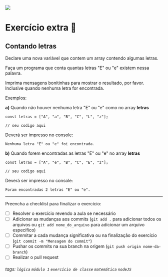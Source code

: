![](https://i.imgur.com/xG74tOh.png)

# Exercício extra 🌟

## Contando letras

Declare uma nova variável que contem um array contendo algumas letras.

Faça um programa que conta quantas letras "E" ou "e" existem nessa palavra.

Imprima mensagens bonitinhas para mostrar o resultado, por favor. Inclusive quando nenhuma letra for encontrada.

Exemplos:

**a)** Quando não houver nenhuma letra "E" ou "e" como no array **letras**
```javascript=
const letras = ["A", "a", "B", "C", "L", "z"];

// seu codigo aqui
```
Deverá ser impresso no console:
```
Nenhuma letra "E" ou "e" foi encontrada.
```

**b)** Quando forem encontradas as letras "E" ou "e" no array **letras**
```javascript=
const letras = ["A", "e", "B", "C", "E", "z"];

// seu codigo aqui
```
Deverá ser impresso no console:
```
Foram encontradas 2 letras "E" ou "e".
```

---

Preencha a checklist para finalizar o exercício:

- [ ] Resolver o exercício revendo a aula se necessário
- [ ] Adicionar as mudanças aos commits (`git add .` para adicionar todos os arquivos ou `git add nome_do_arquivo` para adicionar um arquivo específico)
- [ ] Commitar a cada mudança significativa ou na finalização do exercício (`git commit -m "Mensagem do commit"`)
- [ ] Pushar os commits na sua branch na origem (`git push origin nome-da-branch`)
- [ ] Realizar o pull request

###### tags: `lógica` `módulo 1` `exercício de classe` `matemática` `nodeJS`
